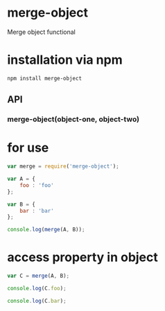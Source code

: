 merge-object
============

Merge object functional

installation via npm
====================

`npm install merge-object`


## API

### merge-object(object-one, object-two)


for use
=======

```js
var merge = require('merge-object');

var A = {
	foo : 'foo'
};

var B = {
	bar : 'bar'
};

console.log(merge(A, B)); 
```

access property in object
=========================

```js
var C = merge(A, B);

console.log(C.foo);

console.log(C.bar);
```




